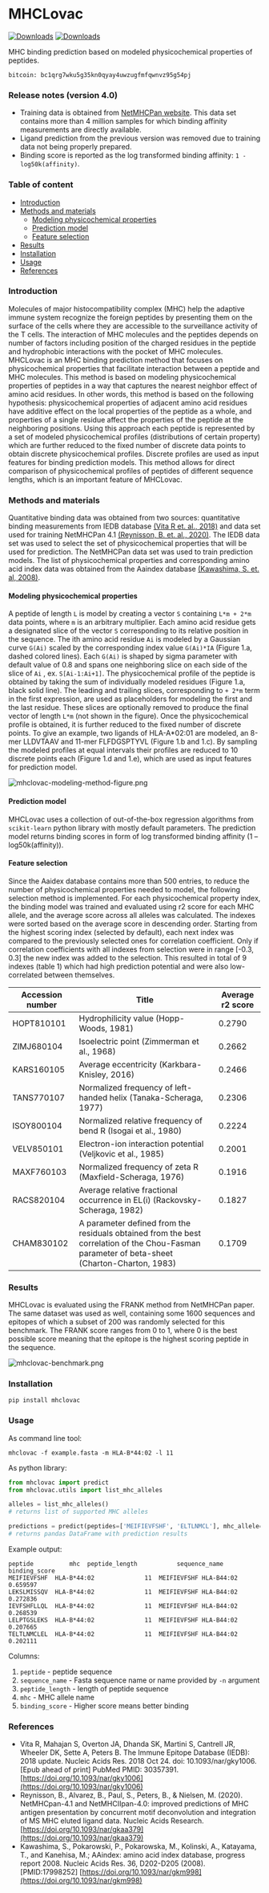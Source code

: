 # MHCLovac

[![Downloads](https://pepy.tech/badge/mhclovac)](https://pepy.tech/project/mhclovac)
[![Downloads](https://pepy.tech/badge/mhclovac/week)](https://pepy.tech/project/mhclovac)

MHC binding prediction based on modeled physicochemical properties of peptides.

`bitcoin: bc1qrg7wku5g35kn0qyay4uwzugfmfqwnvz95g54pj`

### Release notes (version 4.0)
* Training data is obtained from [NetMHCPan website](http://www.cbs.dtu.dk/suppl/immunology/NAR_NetMHCpan_NetMHCIIpan/). This data set contains more than 4 million samples for which binding affinity measurements are directly available.
* Ligand prediction from the previous version was removed due to training data not being properly prepared. 
* Binding score is reported as the log transformed binding affinity: `1 - log50k(affinity)`.

### Table of content
* [Introduction](#introduction)
* [Methods and materials](#methods-and-materials)
  * [Modeling physicochemical properties](#modeling-physicochemical-properties)
  * [Prediction model](#prediction-model)
  * [Feature selection](#feature-selection)
* [Results](#results)
* [Installation](#installation)
* [Usage](#usage)
* [References](#references)

### Introduction

Molecules of major histocompatibility complex (MHC) help the adaptive immune system recognize the foreign peptides by presenting them on the surface of the cells where they are accessible to the surveillance activity of the T cells.
The interaction of MHC molecules and the peptides depends on number of factors including position of the charged residues in the peptide and hydrophobic interactions with the pocket of MHC molecules. 
MHCLovac is an MHC binding prediction method that focuses on physicochemical properties that facilitate interaction between a peptide and MHC molecules.
This method is based on modeling physicochemical properties of peptides in a way that captures the nearest neighbor effect of amino acid residues. 
In other words, this method is based on the following hypothesis: physicochemical properties of adjacent amino acid residues have additive effect on the local properties of the peptide as a whole, and properties of a single residue affect the properties of the peptide at the neighboring positions. 
Using this approach each peptide is represented by a set of modeled physicochemical profiles (distributions of certain property) which are further reduced to the fixed number of discrete data points to obtain discrete physicochemical profiles. 
Discrete profiles are used as input features for binding prediction models.
This method allows for direct comparison of physicochemical profiles of peptides of different sequence lengths, which is an important feature of MHCLovac. 

### Methods and materials

Quantitative binding data was obtained from two sources: quantitative binding measurements from IEDB database [(Vita R et. al., 2018)](https://doi.org/10.1093/nar/gky1006) and data set used for training NetMHCPan 4.1 [(Reynisson, B. et. al., 2020)](https://doi.org/10.1093/nar/gkaa379).
The IEDB data set was used to select the set of physicochemical properties that will be used for prediction. 
The NetMHCPan data set was used to train prediction models. 
The list of physicochemical properties and corresponding amino acid index data was obtained from the Aaindex database [(Kawashima, S. et. al, 2008)](https://doi.org/10.1093/nar/gkm998). 

#### Modeling physicochemical properties
A peptide of length `L` is model by creating a vector `S` containing `L*m + 2*m` data points, where `m` is an arbitrary multiplier. 
Each amino acid residue gets a designated slice of the vector `S` corresponding to its relative position in the sequence. 
The ith amino acid residue `Ai` is modeled by a Gaussian curve `G(Ai)` scaled by the corresponding index value `G(Ai)*IA` (Figure 1.a, dashed colored lines). 
Each `G(Ai)` is shaped by sigma parameter with default value of 0.8  and spans one neighboring slice on each side of the slice of `Ai` , ex. `S[Ai-1:Ai+1]`. 
The physicochemical profile of the peptide is obtained by taking the sum of individually modeled residues (Figure 1.a, black solid line). 
The leading and trailing slices, corresponding to `+ 2*m` term in the first expression, are used as placeholders for modeling the first and the last residue. 
These slices are optionally removed to produce the final vector of length `L*m` (not shown in the figure).
Once the physicochemical profile is obtained, it is further reduced to the fixed number of discrete points. 
To give an example, two ligands of HLA-A*02:01 are modeled, an 8-mer LLDVTAAV  and 11-mer FLFDGSPTYVL (Figure 1.b and 1.c). 
By sampling the modeled profiles at equal intervals their profiles are reduced to 10 discrete points each (Figure 1.d and 1.e), which are used as input features for prediction model. 

![mhclovac-modeling-method-figure.png](research/figures/mhclovac-modeling-figure.png)

#### Prediction model
MHCLovac uses a collection of out-of-the-box regression algorithms from `scikit-learn` python library with mostly default parameters.
The prediction model returns binding scores in form of log transformed binding affinity (1 – log50k(affinity)). 

#### Feature selection
Since the Aaidex database contains more than 500 entries, to reduce the number of physicochemical properties needed to model, the following selection method is implemented. 
For each physicochemical property index, the binding model was trained and evaluated using r2 score for each MHC allele, and the average score across all alleles was calculated. 
The indexes were sorted based on the average score in descending order. 
Starting from the highest scoring index (selected by default), each next index was compared to the previously selected ones for correlation coefficient. 
Only if correlation coefficients with all indexes from selection were in range [-0.3, 0.3] the new index was added to the selection. 
This resulted in total of 9 indexes (table 1) which had high prediction potential and were also low-correlated between themselves. 

| Accession number  | Title | Average r2 score |
| ------------- | ------------- | ------------ |
| HOPT810101  | Hydrophilicity value (Hopp-Woods, 1981)  | 0.2790 |
| ZIMJ680104  | Isoelectric point (Zimmerman et al., 1968)  | 0.2662 |
| KARS160105  | Average eccentricity (Karkbara-Knisley, 2016)  | 0.2466 |
| TANS770107  | Normalized frequency of left-handed helix (Tanaka-Scheraga, 1977)  | 0.2306 |
| ISOY800104  | Normalized relative frequency of bend R (Isogai et al., 1980)  | 0.2224 |
| VELV850101  | Electron-ion interaction potential (Veljkovic et al., 1985)  | 0.2001 |
| MAXF760103  | Normalized frequency of zeta R (Maxfield-Scheraga, 1976)  | 0.1916 |
| RACS820104  | Average relative fractional occurrence in EL(i) (Rackovsky-Scheraga, 1982)  | 0.1827 |
| CHAM830102  | A parameter defined from the residuals obtained from the best correlation of the Chou-Fasman parameter of beta-sheet (Charton-Charton, 1983) | 0.1709 |

### Results
MHCLovac is evaluated using the FRANK method from NetMHCPan paper. The same dataset was used as well, containing some 1600 sequences and epitopes of which a subset of 200 was randomly selected for this benchmark. 
The FRANK score ranges from 0 to 1, where 0 is the best possible score meaning that the epitope is the highest scoring peptide in the sequence.

![mhclovac-benchmark.png](research/figures/mhclovac-benchmark.png)

### Installation

```
pip install mhclovac
```

### Usage

As command line tool:
```
mhclovac -f example.fasta -m HLA-B*44:02 -l 11
```

As python library:
```python
from mhclovac import predict
from mhclovac.utils import list_mhc_alleles

alleles = list_mhc_alleles()
# returns list of supported MHC alleles

predictions = predict(peptides=['MEIFIEVFSHF', 'ELTLNMCL'], mhc_allele='HLA-B*44:02')
# returns pandas DataFrame with prediction results

```

Example output:
```
peptide          mhc  peptide_length           sequence_name  binding_score
MEIFIEVFSHF  HLA-B*44:02              11  MEIFIEVFSHF HLA-B44:02       0.659597
LEKSLMISSQV  HLA-B*44:02              11  MEIFIEVFSHF HLA-B44:02       0.272836
IEVFSHFLLQL  HLA-B*44:02              11  MEIFIEVFSHF HLA-B44:02       0.268539
LELPTGSLEKS  HLA-B*44:02              11  MEIFIEVFSHF HLA-B44:02       0.207665
TELTLNMCLEL  HLA-B*44:02              11  MEIFIEVFSHF HLA-B44:02       0.202111
```

Columns:
1. `peptide` - peptide sequence
2. `sequence_name` - Fasta sequence name or name provided by `-n` argument
3. `peptide_length` - length of peptide sequence
4. `mhc` - MHC allele name
5. `binding_score` - Higher score means better binding

### References
* Vita R, Mahajan S, Overton JA, Dhanda SK, Martini S, Cantrell JR, Wheeler DK, Sette A, Peters B. The Immune Epitope Database (IEDB): 2018 update. Nucleic Acids Res. 2018 Oct 24. doi: 10.1093/nar/gky1006. [Epub ahead of print] PubMed PMID: 30357391. [https://doi.org/10.1093/nar/gky1006](https://doi.org/10.1093/nar/gky1006)
* Reynisson, B., Alvarez, B., Paul, S., Peters, B., & Nielsen, M. (2020). NetMHCpan-4.1 and NetMHCIIpan-4.0: improved predictions of MHC antigen presentation by concurrent motif deconvolution and integration of MS MHC eluted ligand data. Nucleic Acids Research. [https://doi.org/10.1093/nar/gkaa379](https://doi.org/10.1093/nar/gkaa379)
* Kawashima, S., Pokarowski, P., Pokarowska, M., Kolinski, A., Katayama, T., and Kanehisa, M.; AAindex: amino acid index database, progress report 2008. Nucleic Acids Res. 36, D202-D205 (2008). [PMID:17998252] [https://doi.org/10.1093/nar/gkm998](https://doi.org/10.1093/nar/gkm998)

